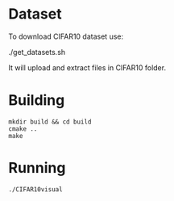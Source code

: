 Dataset
=======
To download CIFAR10 dataset use:

  ./get_datasets.sh

It will upload and extract files in CIFAR10 folder.

Building
========

    mkdir build && cd build
    cmake ..
    make

Running
=======

    ./CIFAR10visual

